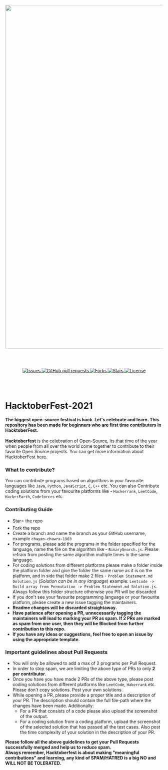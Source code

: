 <p align="center">
  <img src="https://user-images.githubusercontent.com/55481820/135609022-e42622f8-5c7b-43d7-90e0-fab61d9b39b3.png" width="1100"/>
</p>
<br/>
<br/>

<p align = "center">
  <a href="https://github.com/chayan-chawra-1903/HacktoberFest-2021/issues">
    <img alt="Issues" src="https://img.shields.io/github/issues/chayan-chawra-1903/HacktoberFest-2021?color=%23f5425d">
  </a>
  
  <a href="https://github.com/chayan-chawra-1903/HacktoberFest-2021/pulls">
    <img alt="GitHub pull requests" src="https://img.shields.io/github/issues-pr/chayan-chawra-1903/HacktoberFest-2021?color=3a55de">
  </a>
  
  <a href="#">
    <img alt="Forks" src="https://img.shields.io/github/forks/chayan-chawra-1903/HacktoberFest-2021">
  </a>
  
  <a href="#">
    <img alt="Stars" src="https://img.shields.io/github/stars/chayan-chawra-1903/HacktoberFest-2021?color=db920b">
  </a>
  
  <a href="https://github.com/chayan-chawra-1903/HacktoberFest-2021/blob/main/LICENSE">
    <img alt="License" src="https://img.shields.io/github/license/chayan-chawra-1903/HacktoberFest-2021">
  </a> 
</p>

<br/>
<br/>

# HacktoberFest-2021
**The biggest open-source festival is back. Let's celebrate and learn. This repository has been made for beginners who are first time contributers in HacktoberFest.**<br/>
<br/>
**Hacktoberfest** is the celebration of Open-Source, its that time of the year when people from all over the world come together to contribute to their favorite Open Source projects. You can get more information about HacktoberFest [here](https://hacktoberfest.digitalocean.com/).
### What to contribute?
You can contribute programs based on algorithms in your favourite languages like `Java`, `Python`, `JavaScript`, `C`, `C++` etc. You can also Contribute coding solutions from your favourite platforms like - `Hackerrank`, `LeetCode`, `HackerEarth`, `Codeforces` etc.


### Contributing Guide
* Star⭐ the repo
* Fork the repo
* Create a branch and name the branch as your GitHub username, example `chayan-chawra-1903`
* For programs, please add the programs in the folder specified for the language, name the file on the algorithm like - `BinarySearch.js`. Please refrain from posting the same algorithm multiple times in the same language.
* For coding solutions from different platforms please make a folder inside the platform folder and give the folder the same name as it is on the platform, and in side that folder make 2 files - `Problem Statement.md` `Solution.js` (*Solution can be in any language*)
example:
`Leetcode -> Build array from Permutation -> Problem Statement.md Solution.js`. Always follow this folder structure otherwise you PR will be discarded
* If you don't see your favourite programming language or your favourite platform, please create a new issue tagging the maintainers.
* **Readme changes will be discarded straightaway.**
* **Have patience after opening a PR, unnecessarily tagging the maintainers will lead to marking your PR as spam. If 2 PRs are marked as spam from one user, then they will be Blocked from further contribution to this repo.**
* **If you have any ideas or suggestions, feel free to open an issue by using the appropriate template.**

### Important guidelines about Pull Requests
* You will only be allowed to add a max of 2 programs per Pull Request.
* In order to stop spam, we are limiting the above type of PRs to only **2 per contributor**.
* Once you have you have made 2 PRs of the above type, please post coding solutions from different platforms like `LeetCode`, `Hakerrank` etc. Please don't copy solutions. Post your own solutions.
* While opening a PR, please provide a proper title and a description of your PR. The description should contain the full file-path where the changes have been made. Additionally:
    * For a PR that consists of a code please also upload the screenshot of the output.
    * For a coding solution from a coding platform, upload the screenshot of the selected solution that has passed all the test cases. Also post the time complexity of your solution in the description of your PR.


**Please follow all the above guidelines to get your Pull Requests successfully merged and help us to reduce spam.**
<br/>
**Always remember, Hacktoberfest is about making "meaningful contributions" and learning, any kind of SPAM/HATRED is a big NO and WILL NOT BE TOLERATED.**

